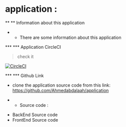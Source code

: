 # application :

** ** Information about this application

* * There are some information about this application 

*** *** Application CircleCI
> check it

[![CircleCI](https://circleci.com/gh/Ahmedabdalaah/application.svg?style=shield)](https://app.circleci.com/pipelines/github/Ahmedabdalaah)

*** *** Github Link

- clone the application source code from this link: https://github.com/Ahmedabdalaah/application

* * Source code :

- BackEnd Source code
- FrontEnd Source code







